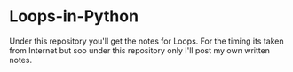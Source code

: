 # Loops-in-Python
Under this repository you'll get the notes for Loops. For the timing its taken from Internet but soo under this repository only I'll post my own written notes.
